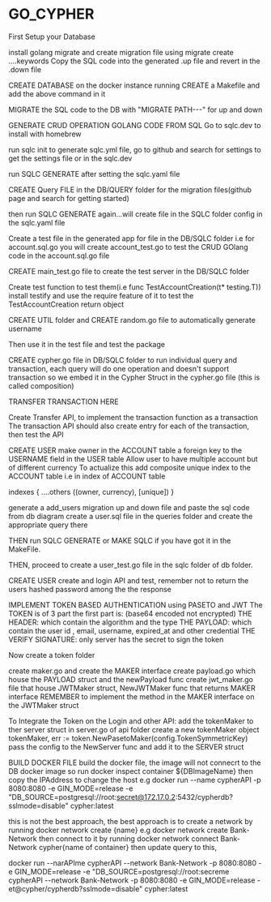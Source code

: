 # GO_CYPHER


First Setup your Database



install golang migrate and create migration file using migrate create ....keywords
Copy the SQL code into the generated .up file and revert in the .down file

CREATE DATABASE on the docker instance running
CREATE a Makefile and add the above command in it

MIGRATE the SQL code to the DB with "MIGRATE PATH---" for up and down

GENERATE CRUD OPERATION GOLANG CODE FROM SQL
Go to sqlc.dev to install with homebrew

run sqlc init to generate sqlc.yml file, go to github and search for settings to get the settings file or in the sqlc.dev

run SQLC GENERATE after setting the sqlc.yaml file

CREATE Query FILE in the DB/QUERY folder for the migration files(github page and search for getting started)

then run SQLC GENERATE again...will create file in the SQLC folder config in the sqlc.yaml file

Create a test file in the generated app for file in the DB/SQLC folder i.e for account.sql.go you will create account_test.go to test the CRUD GOlang code in the account.sql.go file

CREATE main_test.go file to create the test server in the DB/SQLC folder

Create test function to test them(i.e func TestAccountCreation(t* testing.T))
install testify and use the require feature of it to test the TestAccountCreation return object

CREATE UTIL folder and CREATE random.go file to automatically generate username

Then use it in the test file and test the package

CREATE cypher.go file in DB/SQLC folder to run individual query and transaction, each query will do one operation and doesn't support transaction so we embed it in the Cypher Struct in the cypher.go file (this is called composition)


TRANSFER TRANSACTION HERE


Create Transfer API, to implement the transaction function as a transaction
The transaction API should also create entry for each of the transaction, then test the API


CREATE USER 
make owner in the ACCOUNT table a foreign key to the USERNAME field in the USER table
Allow user to have multiple account but of different currency 
To actualize  this add composite unique index to the ACCOUNT table i.e in index of ACCOUNT table 

indexes {
    ....others
    ((owner, currency), [unique])
}

generate a  add_users migration  up and down file and paste the sql code from db diagram 
create a user.sql file in the queries folder and create the appropriate query there

THEN run SQLC GENERATE or MAKE SQLC if you have got it in the MakeFile.

THEN, proceed to create a user_test.go file in the sqlc folder of db folder.

CREATE USER create and login API and test, remember not to return the users hashed password among the the response

IMPLEMENT TOKEN BASED AUTHENTICATION using PASETO and JWT
The TOKEN is of 3 part the first part is: (base64 encoded not encrypted)
    THE HEADER: which contain the algorithm and the type
    THE PAYLOAD: which contain the user id , email, username, expired_at  and other credential
    THE VERIFY SIGNATURE: only server has the secret to sign the token


Now create a token folder

create maker.go and create the MAKER interface
create payload.go which house the PAYLOAD struct and the newPayload func
create jwt_maker.go file that house JWTMaker struct, NewJWTMaker func that returns MAKER interface 
    REMEMBER to implement the method in the MAKER interface on the JWTMaker struct

To Integrate the Token on the Login and other API:
    add the tokenMaker to ther server struct in server.go of api folder
    create a new tokenMaker object tokenMaker, err := token.NewPasetoMaker(config.TokenSymmetricKey)
    pass the config to the NewServer func and add it to the SERVER struct



BUILD DOCKER FILE
build the docker file, the image will not connecrt to the DB docker image so run
docker inspect container ${DBImageName} then copy the IPAddress to change the host  e.g
docker run --name cypherAPI -p 8080:8080 -e GIN_MODE=release -e "DB_SOURCE=postgresql://root:secret@172.17.0.2:5432/cypherdb?sslmode=disable" cypher:latest

this is not the best approach, the best approach is to create a network by running
docker network create {name} e.g docker network create Bank-Network
then connect to it by running docker network connect Bank-Network cypher{name of container}
then update query to this,

docker run --narAPIme cypherAPI --network Bank-Network -p 8080:8080 -e GIN_MODE=release -e "DB_SOURCE=postgresql://root:secreme cypherAPI --network Bank-Network -p 8080:8080 -e GIN_MODE=release -et@cypher/cypherdb?sslmode=disable" cypher:latest